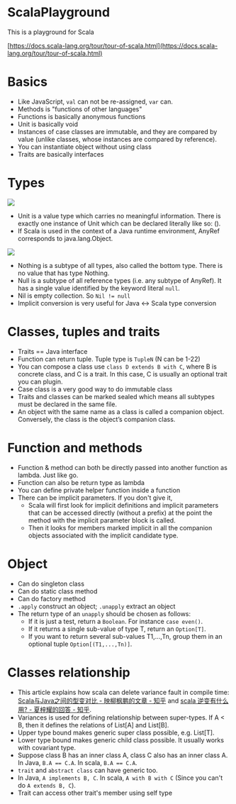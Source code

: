# ScalaPlayground
This is a playground for Scala

[https://docs.scala-lang.org/tour/tour-of-scala.html](https://docs.scala-lang.org/tour/tour-of-scala.html)

# Basics
- Like JavaScript, `val` can not be re-assigned, `var` can.
- Methods is "functions of other languages"
- Functions is basically anonymous functions
- Unit is basically void
- Instances of case classes are immutable, and they are compared by value (unlike classes, whose instances are compared by reference).
- You can instantiate object without using class
- Traits are basically interfaces

# Types
![](https://docs.scala-lang.org/resources/images/tour/unified-types-diagram.svg)
- Unit is a value type which carries no meaningful information. There is exactly one instance of Unit which can be declared literally like so: ().
- If Scala is used in the context of a Java runtime environment, AnyRef corresponds to java.lang.Object.

![](https://docs.scala-lang.org/resources/images/tour/type-casting-diagram.svg)
- Nothing is a subtype of all types, also called the bottom type. There is no value that has type Nothing. 
- Null is a subtype of all reference types (i.e. any subtype of AnyRef). It has a single value identified by the keyword literal `null`.
- Nil is empty collection. So `Nil != null`
- Implicit conversion is very useful for Java <-> Scala type conversion

# Classes, tuples and traits
- Traits == Java interface
- Function can return tuple. Tuple type is `TupleN` (N can be 1-22)
- You can compose a class use `class D extends B with C`, where B is concrete class, and C is a trait. In this case, C is usually an optional trait you can plugin.
- Case class is a very good way to do immutable class
- Traits and classes can be marked sealed which means all subtypes must be declared in the same file.
- An object with the same name as a class is called a companion object. Conversely, the class is the object’s companion class.

# Function and methods
- Function & method can both be directly passed into another function as lambda. Just like go.
- Function can also be return type as lambda
- You can define private helper function inside a function
- There can be implicit parameters. If you don't give it,
    - Scala will first look for implicit definitions and implicit parameters that can be accessed directly (without a prefix) at the point the method with the implicit parameter block is called.
    - Then it looks for members marked implicit in all the companion objects associated with the implicit candidate type.

# Object
- Can do singleton class
- Can do static class method
- Can do factory method
- `.apply` construct an object; `.unapply` extract an object
- The return type of an `unapply` should be chosen as follows:
    - If it is just a test, return a `Boolean`. For instance `case even()`.
    - If it returns a single sub-value of type T, return an `Option[T]`.
    - If you want to return several sub-values T1,...,Tn, group them in an optional tuple `Option[(T1,...,Tn)]`.

# Classes relationship
- This article explains how scala can delete variance fault in compile time: [Scala与Java之间的型变对比 - 映柳枫鹏的文章 - 知乎](https://zhuanlan.zhihu.com/p/96822693) and [scala 逆变有什么用? - 夏梓耀的回答 - 知乎](https://www.zhihu.com/question/35339328/answer/62632559).
- Variances is used for defining relationship between super-types. If A < B, then it defines the relations of List[A] and List[B].
- Upper type bound makes generic super class possible, e.g. List[T].
- Lower type bound makes generic child class possible. It usually works with covariant type.
- Suppose class B has an inner class A, class C also has an inner class A. In Java, `B.A == C.A`. In scala, `B.A == C.A`.
- `trait` and `abstract class` can have generic too.
- In Java, `A implements B, C`. In scala, `A with B with C` (Since you can't do `A extends B, C`).
- Trait can access other trait's member using self type 
